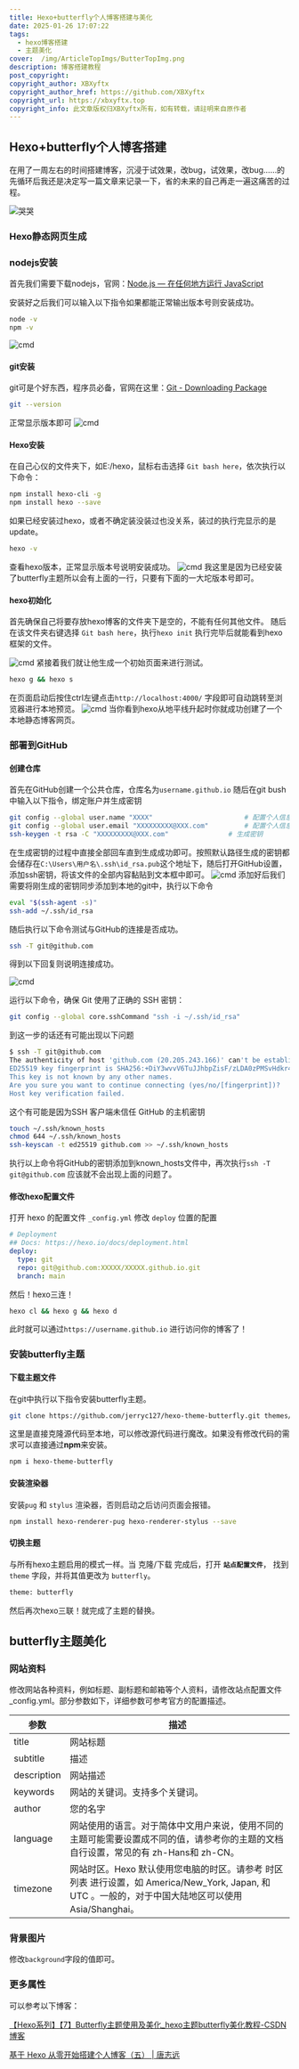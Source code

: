 ```yaml
---
title: Hexo+butterfly个人博客搭建与美化
date: 2025-01-26 17:07:22
tags:
  - hexo博客搭建
  - 主题美化
cover:  /img/ArticleTopImgs/ButterTopImg.png
description: 博客搭建教程
post_copyright:
copyright_author: XBXyftx
copyright_author_href: https://github.com/XBXyftx
copyright_url: https://xbxyftx.top
copyright_info: 此文章版权归XBXyftx所有，如有转载，请註明来自原作者
---
```

## Hexo+butterfly个人博客搭建

在用了一周左右的时间搭建博客，沉浸于试效果，改bug，试效果，改bug……的先循环后我还是决定写一篇文章来记录一下，省的未来的自己再走一遍这痛苦的过程。

![哭哭](butterfly主题美化/1.png)

### Hexo静态网页生成

### nodejs安装

首先我们需要下载nodejs，官网：[Node.js — 在任何地方运行 JavaScript](https://nodejs.org/zh-cn)

安装好之后我们可以输入以下指令如果都能正常输出版本号则安装成功。

```bash
node -v
npm -v
```

![cmd](butterfly主题美化/2.png)

#### git安装

git可是个好东西，程序员必备，官网在这里：[Git - Downloading Package](https://git-scm.com/downloads/win)

```bash
git --version
```

正常显示版本即可
![cmd](butterfly主题美化/3.png)

#### Hexo安装

在自己心仪的文件夹下，如E:/hexo，鼠标右击选择 `Git bash here`，依次执行以下命令：

```bash
npm install hexo-cli -g
npm install hexo --save
```

如果已经安装过hexo，或者不确定装没装过也没关系，装过的执行完显示的是update。

```bash
hexo -v
```

查看hexo版本，正常显示版本号说明安装成功。
![cmd](butterfly主题美化/4.png)
我这里是因为已经安装了butterfly主题所以会有上面的一行，只要有下面的一大坨版本号即可。

#### hexo初始化

首先确保自己将要存放hexo博客的文件夹下是空的，不能有任何其他文件。
随后在该文件夹右键选择 `Git bash here`，执行`hexo init`
执行完毕后就能看到hexo框架的文件。

![cmd](butterfly主题美化/5.png)
紧接着我们就让他生成一个初始页面来进行测试。

```bash
hexo g && hexo s
```

在页面启动后按住ctrl左键点击`http://localhost:4000/` 字段即可自动跳转至浏览器进行本地预览。
![cmd](butterfly主题美化/6.png)
当你看到hexo从地平线升起时你就成功创建了一个本地静态博客网页。

### 部署到GitHub

#### 创建仓库

首先在GitHub创建一个公共仓库，仓库名为`username.github.io`
随后在git bush中输入以下指令，绑定账户并生成密钥

```bash
git config --global user.name "XXXX"                       # 配置个人信息-username
git config --global user.email "XXXXXXXXX@XXX.com"         # 配置个人信息-useremail
ssh-keygen -t rsa -C "XXXXXXXXX@XXX.com"	           # 生成密钥
```

在生成密钥的过程中直接全部回车直到生成成功即可。按照默认路径生成的密钥都会储存在`C:\Users\用户名\.ssh\id_rsa.pub`这个地址下，随后打开GitHub设置，添加ssh密钥，将该文件的全部内容黏贴到文本框中即可。
![cmd](butterfly主题美化/7.png)
添加好后我们需要将刚生成的密钥同步添加到本地的git中，执行以下命令

```bash
eval "$(ssh-agent -s)"
ssh-add ~/.ssh/id_rsa
```

随后执行以下命令测试与GitHub的连接是否成功。

```bash
ssh -T git@github.com
```

得到以下回复则说明连接成功。

![cmd](butterfly主题美化/8.png)

运行以下命令，确保 Git 使用了正确的 SSH 密钥：

```bash
git config --global core.sshCommand "ssh -i ~/.ssh/id_rsa"
```

到这一步的话还有可能出现以下问题

```bash
$ ssh -T git@github.com
The authenticity of host 'github.com (20.205.243.166)' can't be established.
ED25519 key fingerprint is SHA256:+DiY3wvvV6TuJJhbpZisF/zLDA0zPMSvHdkr4UvCOqU.
This key is not known by any other names.
Are you sure you want to continue connecting (yes/no/[fingerprint])?
Host key verification failed.
```

这个有可能是因为SSH 客户端未信任 GitHub 的主机密钥

```bash
touch ~/.ssh/known_hosts
chmod 644 ~/.ssh/known_hosts
ssh-keyscan -t ed25519 github.com >> ~/.ssh/known_hosts
```

执行以上命令将GitHub的密钥添加到known_hosts文件中，再次执行`ssh -T git@github.com` 应该就不会出现上面的问题了。

#### 修改hexo配置文件

打开 hexo 的配置文件 `_config.yml` 修改 `deploy` 位置的配置

```yml
# Deployment
## Docs: https://hexo.io/docs/deployment.html
deploy:
  type: git
  repo: git@github.com:XXXXX/XXXXX.github.io.git
  branch: main
```

然后！hexo三连！

```bash
hexo cl && hexo g && hexo d
```

此时就可以通过`https://username.github.io` 进行访问你的博客了！

### 安装butterfly主题

#### 下载主题文件

在git中执行以下指令安装butterfly主题。

```bash
git clone https://github.com/jerryc127/hexo-theme-butterfly.git themes/butterfly
```

这里是直接克隆源代码至本地，可以修改源代码进行魔改。如果没有修改代码的需求可以直接通过**npm**来安装。

```bash
npm i hexo-theme-butterfly
```

#### 安装渲染器

安装`pug` 和 `stylus` 渲染器，否则启动之后访问页面会报错。

```bash
npm install hexo-renderer-pug hexo-renderer-stylus --save
```

#### 切换主题

与所有hexo主题启用的模式一样。当 克隆/下载 完成后，打开 **`站点配置文件`**， 找到 `theme` 字段，并将其值更改为 `butterfly`。

```bash
theme: butterfly
```

然后再次hexo三联！就完成了主题的替换。

## butterfly主题美化

### 网站资料

修改网站各种资料，例如标题、副标题和邮箱等个人资料，请修改站点配置文件_config.yml。部分参数如下，详细参数可参考官方的配置描述。

| 参数        | 描述                                                                                                                                                 |
| ----------- | ---------------------------------------------------------------------------------------------------------------------------------------------------- |
| title       | 网站标题                                                                                                                                             |
| subtitle    | 描述                                                                                                                                                 |
| description | 网站描述                                                                                                                                             |
| keywords    | 网站的关键词。支持多个关键词。                                                                                                                       |
| author      | 您的名字                                                                                                                                             |
| language    | 网站使用的语言。对于简体中文用户来说，使用不同的主题可能需要设置成不同的值，请参考你的主题的文档自行设置，常见的有 zh-Hans和 zh-CN。                 |
| timezone    | 网站时区。Hexo 默认使用您电脑的时区。请参考 时区列表 进行设置，如 America/New_York, Japan, 和 UTC 。一般的，对于中国大陆地区可以使用 Asia/Shanghai。 |

### 背景图片

修改`background`字段的值即可。

### 更多属性

可以参考以下博客：

[【Hexo系列】【7】Butterfly主题使用及美化\_hexo主题butterfly美化教程-CSDN博客](https://blog.csdn.net/middle_age666/article/details/141507929)

[基于 Hexo 从零开始搭建个人博客（五） | 唐志远](https://fe32.top/articles/hexo1605/#%E5%89%8D%E8%A8%80)
